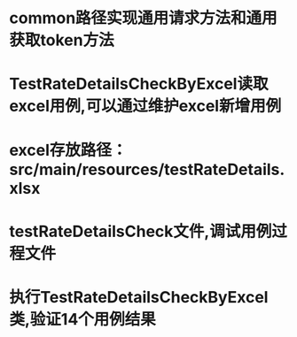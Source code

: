 # common路径实现通用请求方法和通用获取token方法

# TestRateDetailsCheckByExcel读取excel用例,可以通过维护excel新增用例

# excel存放路径：src/main/resources/testRateDetails.xlsx

# testRateDetailsCheck文件,调试用例过程文件

# 执行TestRateDetailsCheckByExcel类,验证14个用例结果
